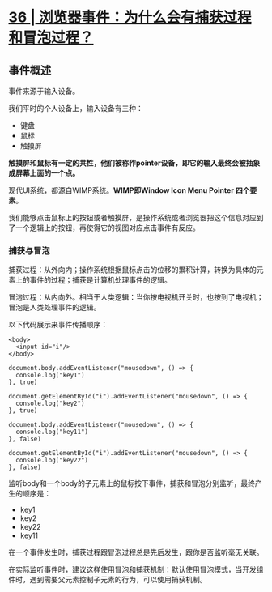 # [36 | 浏览器事件：为什么会有捕获过程和冒泡过程？](https://time.geekbang.org/column/article/90485?utm_source=time_web&utm_medium=menu)

## 事件概述

事件来源于输入设备。

我们平时的个人设备上，输入设备有三种：
- 键盘
- 鼠标
- 触摸屏

**触摸屏和鼠标有一定的共性，他们被称作pointer设备，即它的输入最终会被抽象成屏幕上面的一个点。**

现代UI系统，都源自WIMP系统。**WIMP即Window Icon Menu Pointer 四个要素**。

我们能够点击鼠标上的按钮或者触摸屏，是操作系统或者浏览器把这个信息对应到了一个逻辑上的按钮，再使得它的视图对应点击事件有反应。

### 捕获与冒泡

捕获过程：从外向内；操作系统根据鼠标点击的位移的累积计算，转换为具体的元素上的事件的过程；捕获是计算机处理事件的逻辑。

冒泡过程：从内向外。相当于人类逻辑：当你按电视机开关时，也按到了电视机；冒泡是人类处理事件的逻辑。

以下代码展示来事件传播顺序：

```
<body>
  <input id="i"/>
</body>
```

```
document.body.addEventListener("mousedown", () => {
  console.log("key1")
}, true)

document.getElementById("i").addEventListener("mousedown", () => {
  console.log("key2")
}, true)

document.body.addEventListener("mousedown", () => {
  console.log("key11")
}, false)

document.getElementById("i").addEventListener("mousedown", () => {
  console.log("key22")
}, false)
```

监听body和一个body的子元素上的鼠标按下事件，捕获和冒泡分别监听，最终产生的顺序是：
- key1
- key2
- key22
- key11

在一个事件发生时，捕获过程跟冒泡过程总是先后发生，跟你是否监听毫无关联。

在实际监听事件时，建议这样使用冒泡和捕获机制：默认使用冒泡模式，当开发组件时，遇到需要父元素控制子元素的行为，可以使用捕获机制。





